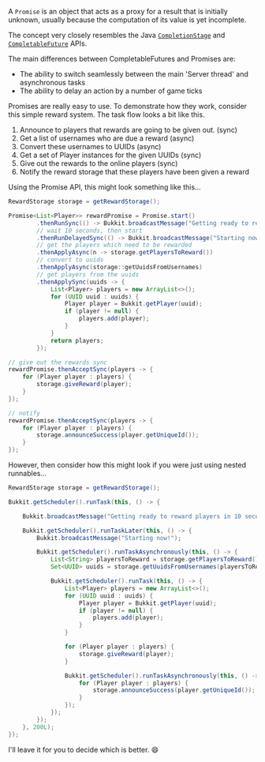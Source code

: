 A `Promise` is an object that acts as a proxy for a result that is initially unknown, usually because the computation of its value is yet incomplete.

The concept very closely resembles the Java [`CompletionStage`](https://docs.oracle.com/javase/8/docs/api/java/util/concurrent/CompletionStage.html) and [`CompletableFuture`](https://docs.oracle.com/javase/8/docs/api/java/util/concurrent/CompletableFuture.html) APIs.

The main differences between CompletableFutures and Promises are:

* The ability to switch seamlessly between the main 'Server thread' and asynchronous tasks
* The ability to delay an action by a number of game ticks

Promises are really easy to use. To demonstrate how they work, consider this simple reward system. The task flow looks a bit like this.

1. Announce to players that rewards are going to be given out. (sync)
2. Get a list of usernames who are due a reward (async)
3. Convert these usernames to UUIDs (async)
4. Get a set of Player instances for the given UUIDs (sync)
5. Give out the rewards to the online players (sync)
6. Notify the reward storage that these players have been given a reward

Using the Promise API, this might look something like this...

```java
RewardStorage storage = getRewardStorage();

Promise<List<Player>> rewardPromise = Promise.start()
        .thenRunSync(() -> Bukkit.broadcastMessage("Getting ready to reward players in 10 seconds!"))
        // wait 10 seconds, then start
        .thenRunDelayedSync(() -> Bukkit.broadcastMessage("Starting now!"), 200L)
        // get the players which need to be rewarded
        .thenApplyAsync(n -> storage.getPlayersToReward())
        // convert to uuids
        .thenApplyAsync(storage::getUuidsFromUsernames)
        // get players from the uuids
        .thenApplySync(uuids -> {
            List<Player> players = new ArrayList<>();
            for (UUID uuid : uuids) {
                Player player = Bukkit.getPlayer(uuid);
                if (player != null) {
                    players.add(player);
                }
            }
            return players;
        });

// give out the rewards sync
rewardPromise.thenAcceptSync(players -> {
    for (Player player : players) {
        storage.giveReward(player);
    }
});

// notify
rewardPromise.thenAcceptSync(players -> {
    for (Player player : players) {
        storage.announceSuccess(player.getUniqueId());
    }
});
```

However, then consider how this might look if you were just using nested runnables...

```java
RewardStorage storage = getRewardStorage();

Bukkit.getScheduler().runTask(this, () -> {

    Bukkit.broadcastMessage("Getting ready to reward players in 10 seconds!");

    Bukkit.getScheduler().runTaskLater(this, () -> {
        Bukkit.broadcastMessage("Starting now!");

        Bukkit.getScheduler().runTaskAsynchronously(this, () -> {
            List<String> playersToReward = storage.getPlayersToReward();
            Set<UUID> uuids = storage.getUuidsFromUsernames(playersToReward);

            Bukkit.getScheduler().runTask(this, () -> {
                List<Player> players = new ArrayList<>();
                for (UUID uuid : uuids) {
                    Player player = Bukkit.getPlayer(uuid);
                    if (player != null) {
                        players.add(player);
                    }
                }

                for (Player player : players) {
                    storage.giveReward(player);
                }

                Bukkit.getScheduler().runTaskAsynchronously(this, () -> {
                    for (Player player : players) {
                        storage.announceSuccess(player.getUniqueId());
                    }
                });
            });
        });
    }, 200L);
});
```

I'll leave it for you to decide which is better. :smile: